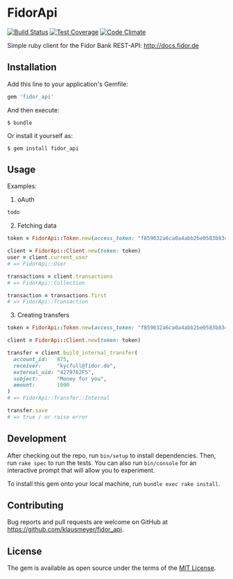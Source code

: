 # FidorApi

[![Build Status](https://travis-ci.org/klausmeyer/fidor_api.svg?branch=master)](https://travis-ci.org/klausmeyer/fidor_api)
[![Test Coverage](https://codeclimate.com/github/klausmeyer/fidor_api/badges/coverage.svg)](https://codeclimate.com/github/klausmeyer/fidor_api/coverage)
[![Code Climate](https://codeclimate.com/github/klausmeyer/fidor_api/badges/gpa.svg)](https://codeclimate.com/github/klausmeyer/fidor_api)

Simple ruby client for the Fidor Bank REST-API: http://docs.fidor.de

## Installation

Add this line to your application's Gemfile:

```ruby
gem 'fidor_api'
```

And then execute:

    $ bundle

Or install it yourself as:

    $ gem install fidor_api

## Usage

Examples:

1. oAuth

```ruby
todo
```

2. Fetching data

```ruby
token = FidorApi::Token.new(access_token: "f859032a6ca0a4abb2be0583b8347937")

client = FidorApi::Client.new(token: token)
user = client.current_user
# => FidorApi::User

transactions = client.transactions
# => FidorApi::Collection

transaction = transactions.first
# => FidorApi::Transaction
```

3. Creating transfers

```ruby
token = FidorApi::Token.new(access_token: "f859032a6ca0a4abb2be0583b8347937")

client = FidorApi::Client.new(token: token)

transfer = client.build_internal_transfer(
  account_id:   875,
  receiver:     "kycfull@fidor.de",
  external_uid: "4279762F5",
  subject:      "Money for you",
  amount:       1000
)
# => FidorApi::Transfer::Internal

transfer.save
# => true / or raise error
```

## Development

After checking out the repo, run `bin/setup` to install dependencies. Then, run `rake spec` to run the tests. You can also run `bin/console` for an interactive prompt that will allow you to experiment.

To install this gem onto your local machine, run `bundle exec rake install`.

## Contributing

Bug reports and pull requests are welcome on GitHub at https://github.com/klausmeyer/fidor_api.

## License

The gem is available as open source under the terms of the [MIT License](http://opensource.org/licenses/MIT).

